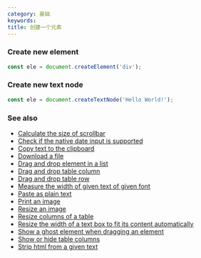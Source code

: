 ```yaml
---
category: 基础
keywords:
title: 创建一个元素
---
```


### Create new element

```js
const ele = document.createElement('div');
```

### Create new text node

```js
const ele = document.createTextNode('Hello World!');
```

### See also

-   [Calculate the size of scrollbar](/calculate-the-size-of-scrollbar)
-   [Check if the native date input is supported](/check-if-the-native-date-input-is-supported)
-   [Copy text to the clipboard](/copy-text-to-the-clipboard)
-   [Download a file](/download-a-file)
-   [Drag and drop element in a list](/drag-and-drop-element-in-a-list)
-   [Drag and drop table column](/drag-and-drop-table-column)
-   [Drag and drop table row](/drag-and-drop-table-row)
-   [Measure the width of given text of given font](/measure-the-width-of-given-text-of-given-font)
-   [Paste as plain text](/paste-as-plain-text)
-   [Print an image](/print-an-image)
-   [Resize an image](/resize-an-image)
-   [Resize columns of a table](/resize-columns-of-a-table)
-   [Resize the width of a text box to fit its content automatically](/resize-the-width-of-a-text-box-to-fit-its-content-automatically)
-   [Show a ghost element when dragging an element](/show-a-ghost-element-when-dragging-an-element)
-   [Show or hide table columns](/show-or-hide-table-columns)
-   [Strip html from a given text](/strip-html-from-a-given-text)
